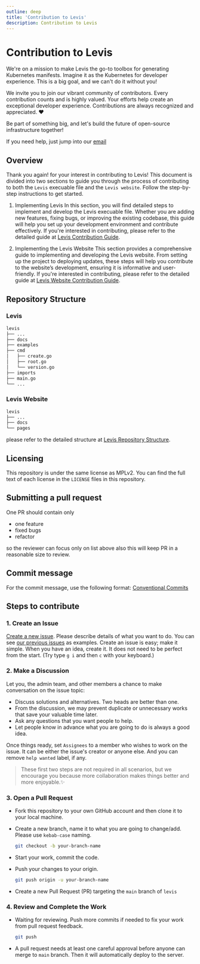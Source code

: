 ```yaml
---
outline: deep
title: 'Contribution to Levis'
description: Contribution to Levis
---
```


# Contribution to Levis
We're on a mission to make Levis the go-to toolbox for generating Kubernetes manifests. Imagine it as the Kubernetes for developer experience. This is a big goal, and we can't do it without you!

We invite you to join our vibrant community of contributors. Every contribution counts and is highly valued. Your efforts help create an exceptional developer experience. Contributions are always recognized and appreciated. ❤️

Be part of something big, and let's build the future of open-source infrastructure together!

If you need help, just jump into our [email](mailto:levis.tools@gmail.com)

## Overview
Thank you again! for your interest in contributing to Levis! This document is divided into two sections to guide you through the process of contributing to both the `Levis` execuable file and the `Levis website`. Follow the step-by-step instructions to get started.

1. Implementing Levis
In this section, you will find detailed steps to implement and develop the Levis execuable file. Whether you are adding new features, fixing bugs, or improving the existing codebase, this guide will help you set up your development environment and contribute effectively. If you're interested in contributing, please refer to the detailed guide at [Levis Contribution Guide](./levis/getting-started).

2. Implementing the Levis Website
This section provides a comprehensive guide to implementing and developing the Levis website. From setting up the project to deploying updates, these steps will help you contribute to the website’s development, ensuring it is informative and user-friendly. If you're interested in contributing, please refer to the detailed guide at [Levis Website Contribution Guide](./web/getting-started).

## Repository Structure

### Levis
```bash
levis
├── ...
├── docs
├── examples
├── cmd
│   ├── create.go
│   ├── root.go
│   └── version.go
├── imports
├── main.go
└── ...
```

### Levis Website
```bash
levis
├── ...
├── docs
└── pages
```
please refer to the detailed structure at [Levis Repository Structure](./structure).

## Licensing

This repository is under the same license as MPLv2. You can find the full text of each license in the `LICENSE` files in this repository.


## Submitting a pull request
One PR should contain only
- one feature
- fixed bugs
- refactor

so the reviewer can focus only on list above also this will keep PR in a reasonable size to review.


## Commit message
For the commit message, use the following format: [Conventional Commits](https://www.conventionalcommits.org/en/v1.0.0/#specification)


## Steps to contribute

<!-- ![how to contribute flow diagram](assets/images/how-to-contribute.png) -->

### 1. Create an Issue
[Create a new issue](https://github.com/jumpbox-academy/levis/issues/new). Please describe details of what you want to do. You can see [our previous issues](https://github.com/jumpbox-academy/levis/issues) as examples. Create an issue is easy; make it simple. When you have an idea, create it. It does not need to be perfect from the start. (Try type `g i` and then `c` with your keyboard.)

### 2. Make a Discussion
Let you, the admin team, and other members a chance to make conversation on the issue topic:

  - Discuss solutions and alternatives. Two heads are better than one.
  - From the discussion, we may prevent duplicate or unnecessary works that save your valuable time later.
  - Ask any questions that you want people to help.
  - Let people know in advance what you are going to do is always a good idea.

Once things ready, set `Assignees` to a member who wishes to work on the issue. It can be either the issue's creator or anyone else. And you can remove `help wanted` label, if any.

> These first two steps are not required in all scenarios, but we encourage you because more collaboration makes things better and more enjoyable.✨

### 3. Open a Pull Request
- Fork this repository to your own GitHub account and then clone it to your local machine.
- Create a new branch, name it to what you are going to change/add. Please use `kebab-case` naming.
  ```sh
  git checkout -b your-branch-name
  ```
- Start your work, commit the code.
- Push your changes to your origin.
  ```sh
  git push origin -u your-branch-name
  ```

- Create a new Pull Request (PR) targeting the `main` branch of `levis`

### 4. Review and Complete the Work
- Waiting for reviewing. Push more commits if needed to fix your work from pull request feedback.
  ```sh
  git push
  ```
- A pull request needs at least one careful approval before anyone can merge to `main` branch. Then it will automatically deploy to the server.
